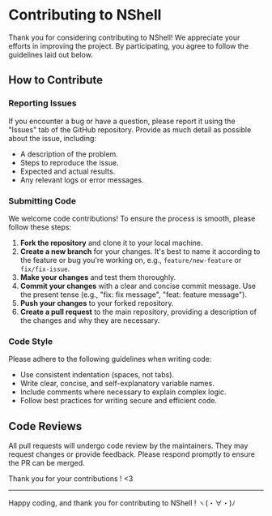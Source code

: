 # Contributing to NShell

Thank you for considering contributing to NShell! We appreciate your efforts in improving the project. By participating, you agree to follow the guidelines laid out below.

## How to Contribute

### Reporting Issues
If you encounter a bug or have a question, please report it using the "Issues" tab of the GitHub repository. Provide as much detail as possible about the issue, including:

- A description of the problem.
- Steps to reproduce the issue.
- Expected and actual results.
- Any relevant logs or error messages.

### Submitting Code
We welcome code contributions! To ensure the process is smooth, please follow these steps:

1. **Fork the repository** and clone it to your local machine.
2. **Create a new branch** for your changes. It's best to name it according to the feature or bug you're working on, e.g., `feature/new-feature` or `fix/fix-issue`.
3. **Make your changes** and test them thoroughly.
4. **Commit your changes** with a clear and concise commit message. Use the present tense (e.g., "fix: fix message", "feat: feature message").
5. **Push your changes** to your forked repository.
6. **Create a pull request** to the main repository, providing a description of the changes and why they are necessary.

### Code Style
Please adhere to the following guidelines when writing code:

- Use consistent indentation (spaces, not tabs).
- Write clear, concise, and self-explanatory variable names.
- Include comments where necessary to explain complex logic.
- Follow best practices for writing secure and efficient code.

## Code Reviews
All pull requests will undergo code review by the maintainers. They may request changes or provide feedback. Please respond promptly to ensure the PR can be merged.

Thank you for your contributions ! <3

---

Happy coding, and thank you for contributing to NShell ! ヽ(・∀・)ﾉ
